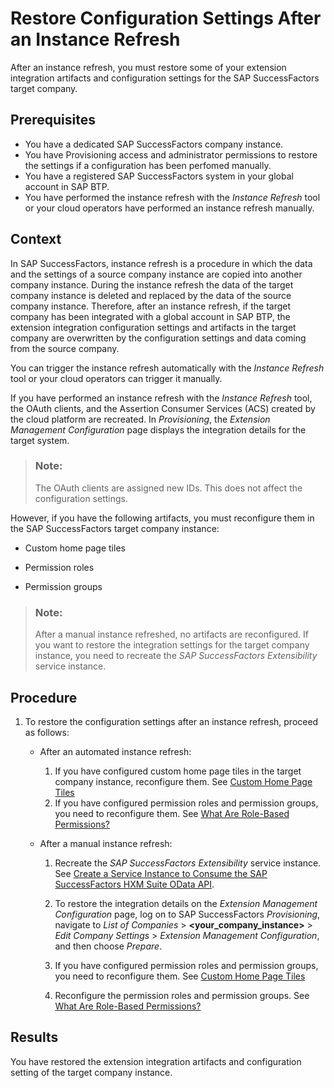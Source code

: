 <!-- loio4c1bf988d60e49bf95a488f5ec18f2b4 -->

# Restore Configuration Settings After an Instance Refresh

After an instance refresh, you must restore some of your extension integration artifacts and configuration settings for the SAP SuccessFactors target company.



## Prerequisites

-   You have a dedicated SAP SuccessFactors company instance.
-   You have Provisioning access and administrator permissions to restore the settings if a configuration has been perfomed manually.
-   You have a registered SAP SuccessFactors system in your global account in SAP BTP.
-   You have performed the instance refresh with the *Instance Refresh* tool or your cloud operators have performed an instance refresh manually.



## Context

In SAP SuccessFactors, instance refresh is a procedure in which the data and the settings of a source company instance are copied into another company instance. During the instance refresh the data of the target company instance is deleted and replaced by the data of the source company instance. Therefore, after an instance refresh, if the target company has been integrated with a global account in SAP BTP, the extension integration configuration settings and artifacts in the target company are overwritten by the configuration settings and data coming from the source company.

You can trigger the instance refresh automatically with the *Instance Refresh* tool or your cloud operators can trigger it manually.

If you have performed an instance refresh with the *Instance Refresh* tool, the OAuth clients, and the Assertion Consumer Services \(ACS\) created by the cloud platform are recreated. In *Provisioning*, the *Extension Management Configuration* page displays the integration details for the target system.

> ### Note:  
> The OAuth clients are assigned new IDs. This does not affect the configuration settings.

However, if you have the following artifacts, you must reconfigure them in the SAP SuccessFactors target company instance:

-   Custom home page tiles

-   Permission roles

-   Permission groups


> ### Note:  
> After a manual instance refreshed, no artifacts are reconfigured. If you want to restore the integration settings for the target company instance, you need to recreate the *SAP SuccessFactors Extensibility* service instance.



## Procedure

1.  To restore the configuration settings after an instance refresh, proceed as follows:

    -   After an automated instance refresh:
        1.  If you have configured custom home page tiles in the target company instance, reconfigure them. See [Custom Home Page Tiles](https://help.sap.com/viewer/59f821da545a4bdb94f1eb8fa22e4b36/latest/en-US/82a5f1bc52854218a4d0078b6acfbbcb.html)
        2.  If you have configured permission roles and permission groups, you need to reconfigure them. See [What Are Role-Based Permissions?](https://help.sap.com/viewer/b569eee64d3f4159b2b5272ba7d6b127/2011/en-US/b95c4a4e43aa48d4a962f6b6e878d3a9.html)

    -   After a manual instance refresh:
        1.  Recreate the *SAP SuccessFactors Extensibility* service instance. See [Create a Service Instance to Consume the SAP SuccessFactors HXM Suite OData API](Create_a_Service_Instance_to_Consume_the_SAP_SuccessFactors_HXM_Suite_OData_API_46c5ea1.md).

        2.  To restore the integration details on the *Extension Management Configuration* page, log on to SAP SuccessFactors *Provisioning*, navigate to *List of Companies* \> **<your\_company\_instance\>** \> *Edit Company Settings* \> *Extension Management Configuration*, and then choose *Prepare*.
        3.  If you have configured permission roles and permission groups, you need to reconfigure them. See [Custom Home Page Tiles](https://help.sap.com/viewer/59f821da545a4bdb94f1eb8fa22e4b36/latest/en-US/82a5f1bc52854218a4d0078b6acfbbcb.html)
        4.  Reconfigure the permission roles and permission groups. See [What Are Role-Based Permissions?](https://help.sap.com/viewer/b569eee64d3f4159b2b5272ba7d6b127/2011/en-US/b95c4a4e43aa48d4a962f6b6e878d3a9.html)



## Results

You have restored the extension integration artifacts and configuration setting of the target company instance.

